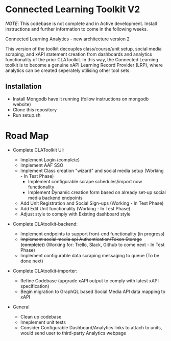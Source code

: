 # Connected Learning Toolkit V2

*NOTE*: This codebase is not complete and in Active development. Install instructions and further information to come in the following weeks.

Connected Learning Analytics - new architecture version 2

This version of the toolkit decouples class/course/unit setup, social media scraping, and xAPI statement creation from dashboards and analytics functionality of the
prior CLAToolkit. In this way, the Connected Learning toolkit is to become a genuine xAPI Learning Record Provider (LRP), where analytics can be created seperately utilising other tool sets.

## Installation

- Install Mongodb have it running (follow instructions on mongodb website)
- Clone this repository
- Run setup.sh

# Road Map
- Complete CLAToolkit UI:
  - ~~Implement Login (complete)~~
  - Implement AAF SSO 
  - Implement Class creation "wizard" and social media setup (Working - In Test Phase)
  	- Implement configurable scrape schedules/import now functionality
  	- Implement Dynamic creation form based on already set-up social media backend endpoints 
  - Add Unit Registration and Social Sign-ups (Working - In Test Phase)
  - Add Edit Unit functionality (Working - In Test Phase)
  - Adjust style to comply with Existing dashboard style
- Complete CLAtoolkit-backend:
  - Implement endpoints to support front-end functionality (in progress)
  - ~~Implement social media api Authentication/Token Storage (complete))~~ (Working for: Trello, Slack, Github to come next -  In Test Phase)
  - Implement configurable data scraping messaging to queue (To be done next)
- Complete CLAtoolkit-importer:
  - Refine Codebase (upgrade xAPI output to comply with latest xAPI specification)
  - Begin migration to GraphQL based Social Media API data mapping to xAPI

- General
	- Clean up codebase
	- Imeplement unit tests 
	- Consider Configurable Dashboard/Analytics links to attach to units, would send user to third-party Analytics webpage


